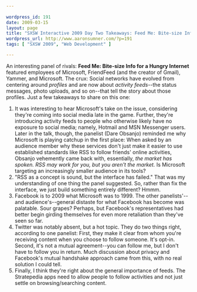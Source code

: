 ```yaml
---
 
wordpress_id: 191
date: 2009-03-15
layout: page
title: "SXSW Interactive 2009 Day Two Takeaways: Feed Me: Bite-size Info for a Hungry Internet"
wordpress_url: http://www.aaronsumner.com/?p=191
tags: [ "SXSW 2009", "Web Development" ]

---
```


An interesting panel of rivals: **Feed Me: Bite-size Info for a Hungry
Internet** featured employees of Microsoft, FriendFeed (and the creator
of Gmail), Yammer, and Microsoft. The crux: Social networks have evolved
from centering around *profiles* and are now about *activity feeds*--the
status messages, photo uploads, and so on--that tell the story about
those profiles. Just a few takeaways to share on this one:

1.  It was interesting to hear Microsoft's take on the issue,
    considering they're coming into social media late in the game.
    Further, they're introducing activity feeds to people who otherwise
    likely have no exposure to social media; namely, Hotmail and MSN
    Messenger users. Later in the talk, though, the panelist (Dare
    Obsanjo) reminded me why Microsoft is playing catchup in the first
    place: When asked by an audience member why these services don't
    just make it easier to use established standards like RSS to follow
    friends' online activities, Obsanjo vehemently came back with,
    essentially, *the market has spoken. RSS may work for you, but you
    aren't the market.* Is Microsoft targeting an increasingly smaller
    audience in its tools?
2.  "RSS as a concept is sound, but the interface has failed." That was
    my understanding of one thing the panel suggested. So, rather than
    fix the interface, we just build something entirely different? Hmmm.
3.  Facebook is to 2009 what Microsoft was to 1999. The other
    panelists'--and audience's--general distaste for what Facebook has
    become was palatable. Sour grapes? Perhaps, but Facebook's
    representatives had better begin girding themselves for even more
    retaliation than they've seen so far.
4.  Twitter was notably absent, but a hot topic. They do two things
    right, according to one panelist: First, they make it clear from
    whom you're receiving content when you choose to follow someone.
    It's opt-in. Second, it's not a mutual agreement--you can follow me,
    but I don't have to follow you in return. Much discussion about
    privacy and Facebook's mutual handshake approach came from this,
    with no real solution I could tell.
5.  Finally, I think they're right about the general importance of
    feeds. The Stratepedia apps need to allow people to follow
    activities and not just settle on browsing/searching content.

